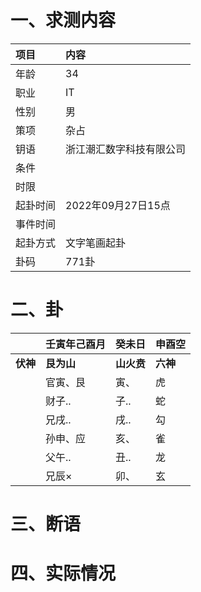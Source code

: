 # 一、求测内容
|项目|内容|
|:-|:-|
|年龄|34|
|职业|IT|
|性别|男|
|策项|杂占|
|钥语|浙江潮汇数字科技有限公司|
|条件||
|时限||
|起卦时间|2022年09月27日15点|
|事件时间||
|起卦方式|文字笔画起卦|
|卦码|771卦|

# 二、卦
||壬寅年己酉月|癸未日|申酉空|
|:-|:-|:-|:-|
|**伏神**|**艮为山**|**山火贲**|**六神**|
||官寅、艮|寅、|虎|
||财子..|子..|蛇|
||兄戌..|戌..|勾|
||孙申、应|亥、|雀|
||父午..|丑..|龙|
||兄辰×|卯、|玄|


# 三、断语

# 四、实际情况